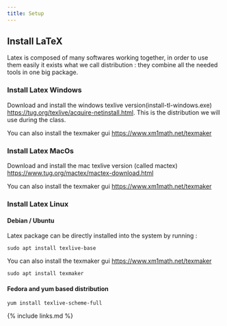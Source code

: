 ```yaml
---
title: Setup
---
```


## Install LaTeX

Latex is composed of many softwares working together, in order to use them easily it exists what we call distribution : they combine all the needed tools in one big package.

### Install Latex Windows

Download and install the windows texlive version(install-tl-windows.exe) <https://tug.org/texlive/acquire-netinstall.html>. This is the distribution we will use during the class.

You can also install the texmaker gui <https://www.xm1math.net/texmaker>
### Install Latex MacOs

Download and install the mac texlive version (called mactex) <https://www.tug.org/mactex/mactex-download.html>

You can also install the texmaker gui <https://www.xm1math.net/texmaker>

### Install Latex Linux

#### Debian / Ubuntu

Latex package can be directly installed into the system by running :

```sudo apt install texlive-base```

You can also install the texmaker gui <https://www.xm1math.net/texmaker>

```sudo apt install texmaker```

#### Fedora and yum based distribution

```yum install texlive-scheme-full```


{% include links.md %}
